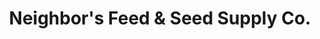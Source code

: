 ---
title: "Neighbor's Feed & Seed Supply Co."
url: /smyrna/neighbors-feed-and-seed-supply-co/
shop: garden centre
---